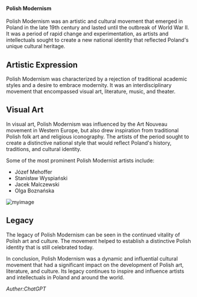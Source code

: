 #### Polish Modernism

Polish Modernism was an artistic and cultural movement that emerged in Poland in the late 19th century and lasted until the outbreak of World War II. It was a period of rapid change and experimentation, as artists and intellectuals sought to create a new national identity that reflected Poland's unique cultural heritage.

## Artistic Expression

Polish Modernism was characterized by a rejection of traditional academic styles and a desire to embrace modernity. It was an interdisciplinary movement that encompassed visual art, literature, music, and theater.

## Visual Art

In visual art, Polish Modernism was influenced by the Art Nouveau movement in Western Europe, but also drew inspiration from traditional Polish folk art and religious iconography. The artists of the period sought to create a distinctive national style that would reflect Poland's history, traditions, and cultural identity.

Some of the most prominent Polish Modernist artists include:

- Józef Mehoffer
- Stanisław Wyspiański
- Jacek Malczewski
- Olga Boznańska

![myimage](/content-cool.jpg)

## Legacy

The legacy of Polish Modernism can be seen in the continued vitality of Polish art and culture. The movement helped to establish a distinctive Polish identity that is still celebrated today.

In conclusion, Polish Modernism was a dynamic and influential cultural movement that had a significant impact on the development of Polish art, literature, and culture. Its legacy continues to inspire and influence artists and intellectuals in Poland and around the world.

_Auther:ChatGPT_
